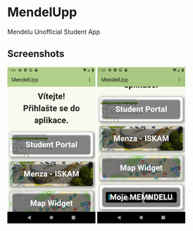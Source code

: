 # MendelUpp

Mendelu Unofficial Student App

## Screenshots

<img src="./docs/Screenshot_1.png" width="200" title="MendelUpp Screenshot" alt="MendelUpp Screenshot" />
<img src="./docs/Screenshot_2.png" width="200" title="MendelUpp Screenshot" alt="MendelUpp Screenshot" />
